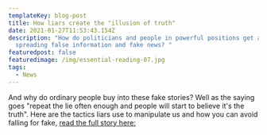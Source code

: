 ```yaml
---
templateKey: blog-post
title: How liars create the "illusion of truth"
date: 2021-01-27T11:53:43.154Z
description: "How do politicians and people in powerful positions get away with
  spreading false information and fake news? "
featuredpost: false
featuredimage: /img/essential-reading-07.jpg
tags:
  - News
---
```

And why do ordinary people buy into these fake stories? Well as the saying goes "repeat the lie often enough and people will start to believe it's the truth". Here are the tactics liars use to manipulate us and how you can avoid falling for fake, [read the full story here:](https://www.bbc.com/future/article/20161026-how-liars-create-the-illusion-of-truth)